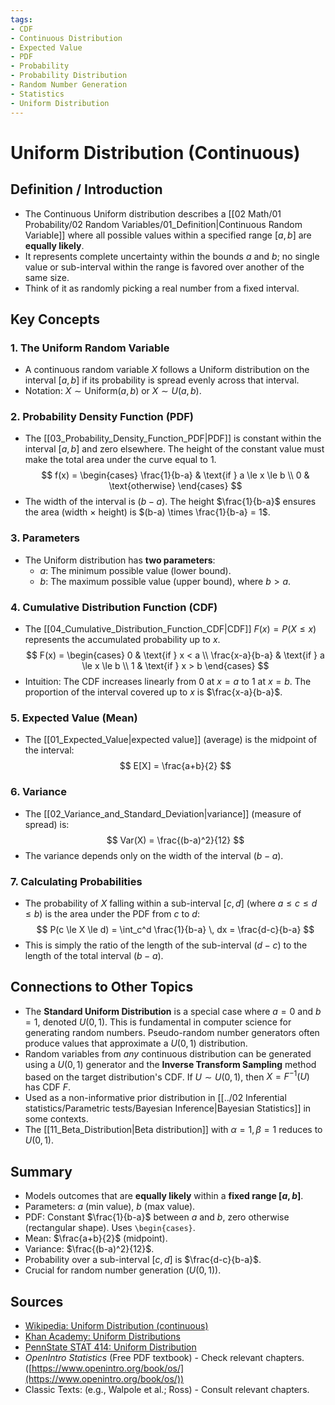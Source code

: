 ```yaml
---
tags:
- CDF
- Continuous Distribution
- Expected Value
- PDF
- Probability
- Probability Distribution
- Random Number Generation
- Statistics
- Uniform Distribution
---
```


# Uniform Distribution (Continuous)

## Definition / Introduction
*   The Continuous Uniform distribution describes a [[02 Math/01 Probability/02 Random Variables/01_Definition|Continuous Random Variable]] where all possible values within a specified range $[a, b]$ are **equally likely**.
*   It represents complete uncertainty within the bounds $a$ and $b$; no single value or sub-interval within the range is favored over another of the same size.
*   Think of it as randomly picking a real number from a fixed interval.

## Key Concepts

### 1. The Uniform Random Variable
*   A continuous random variable $X$ follows a Uniform distribution on the interval $[a, b]$ if its probability is spread evenly across that interval.
*   Notation: $X \sim \text{Uniform}(a, b)$ or $X \sim U(a, b)$.

### 2. Probability Density Function (PDF)
*   The [[03_Probability_Density_Function_PDF|PDF]] is constant within the interval $[a, b]$ and zero elsewhere. The height of the constant value must make the total area under the curve equal to 1.
    $$
    f(x) = \begin{cases} \frac{1}{b-a} & \text{if } a \le x \le b \\ 0 & \text{otherwise} \end{cases}
    $$
*   The width of the interval is $(b-a)$. The height $\frac{1}{b-a}$ ensures the area (width $\times$ height) is $(b-a) \times \frac{1}{b-a} = 1$.

### 3. Parameters
*   The Uniform distribution has **two parameters**:
    *   $a$: The minimum possible value (lower bound).
    *   $b$: The maximum possible value (upper bound), where $b > a$.

### 4. Cumulative Distribution Function (CDF)
*   The [[04_Cumulative_Distribution_Function_CDF|CDF]] $F(x) = P(X \le x)$ represents the accumulated probability up to $x$.
    $$
    F(x) = \begin{cases} 0 & \text{if } x < a \\ \frac{x-a}{b-a} & \text{if } a \le x \le b \\ 1 & \text{if } x > b \end{cases}
    $$
*   Intuition: The CDF increases linearly from 0 at $x=a$ to 1 at $x=b$. The proportion of the interval covered up to $x$ is $\frac{x-a}{b-a}$.

### 5. Expected Value (Mean)
*   The [[01_Expected_Value|expected value]] (average) is the midpoint of the interval:
    $$ E[X] = \frac{a+b}{2} $$

### 6. Variance
*   The [[02_Variance_and_Standard_Deviation|variance]] (measure of spread) is:
    $$ Var(X) = \frac{(b-a)^2}{12} $$
*   The variance depends only on the width of the interval $(b-a)$.

### 7. Calculating Probabilities
*   The probability of $X$ falling within a sub-interval $[c, d]$ (where $a \le c \le d \le b$) is the area under the PDF from $c$ to $d$:
    $$ P(c \le X \le d) = \int_c^d \frac{1}{b-a} \, dx = \frac{d-c}{b-a} $$
*   This is simply the ratio of the length of the sub-interval $(d-c)$ to the length of the total interval $(b-a)$.

## Connections to Other Topics
*   The **Standard Uniform Distribution** is a special case where $a=0$ and $b=1$, denoted $U(0, 1)$. This is fundamental in computer science for generating random numbers. Pseudo-random number generators often produce values that approximate a $U(0, 1)$ distribution.
*   Random variables from *any* continuous distribution can be generated using a $U(0, 1)$ generator and the **Inverse Transform Sampling** method based on the target distribution's CDF. If $U \sim U(0,1)$, then $X = F^{-1}(U)$ has CDF $F$.
*   Used as a non-informative prior distribution in [[../02 Inferential statistics/Parametric tests/Bayesian Inference|Bayesian Statistics]] in some contexts.
*   The [[11_Beta_Distribution|Beta distribution]] with $\alpha=1, \beta=1$ reduces to $U(0,1)$.

## Summary
*   Models outcomes that are **equally likely** within a **fixed range $[a, b]$**.
*   Parameters: $a$ (min value), $b$ (max value).
*   PDF: Constant $\frac{1}{b-a}$ between $a$ and $b$, zero otherwise (rectangular shape). Uses `\begin{cases}`.
*   Mean: $\frac{a+b}{2}$ (midpoint).
*   Variance: $\frac{(b-a)^2}{12}$.
*   Probability over a sub-interval $[c, d]$ is $\frac{d-c}{b-a}$.
*   Crucial for random number generation ($U(0, 1)$).

## Sources
*   [Wikipedia: Uniform Distribution (continuous)](https://en.wikipedia.org/wiki/Uniform_distribution_(continuous))
*   [Khan Academy: Uniform Distributions](https://www.khanacademy.org/math/statistics-probability/modeling-distributions-of-data/continuous-random-variables-library/v/uniform-distributions)
*   [PennState STAT 414: Uniform Distribution](https://online.stat.psu.edu/stat414/lesson/16/16.1)
*   *OpenIntro Statistics* (Free PDF textbook) - Check relevant chapters. ([https://www.openintro.org/book/os/](https://www.openintro.org/book/os/))
*   Classic Texts: (e.g., Walpole et al.; Ross) - Consult relevant chapters.